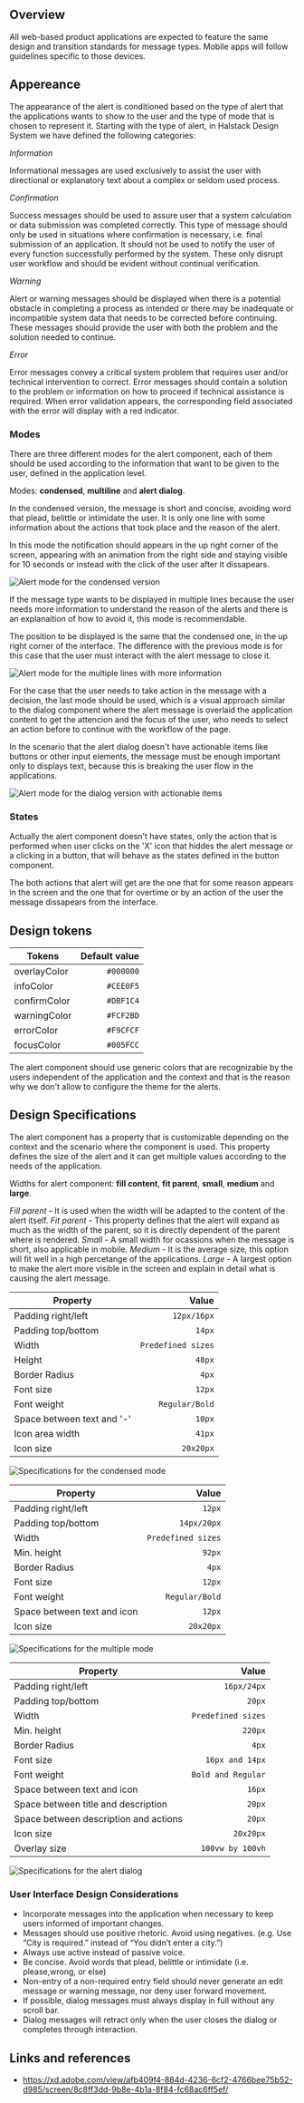 ## Overview

All web-based product applications are expected to feature the same design and transition standards for message types. Mobile apps will follow guidelines specific to those devices.

## Appereance

The appearance of the alert is conditioned based on the type of alert that the applications wants to show to the user and the type of mode that is chosen to represent it. Starting with the type of alert, in Halstack Design System we have defined the following categories:

_Information_

Informational messages are used exclusively to assist the user with directional or explanatory text about a complex or seldom used process.

_Confirmation_

Success messages should be used to assure user that a system calculation or data submission was completed correctly. This type of message should only be used in situations where confirmation is necessary, i.e. final submission of an application. It should not be used to notify the user of every function successfully performed by the system. These only disrupt user workflow and should be evident without continual verification.

_Warning_

Alert or warning messages should be displayed when there is a potential obstacle in completing a process as intended or there may be inadequate or incompatible system data that needs to be corrected before continuing. These messages should provide the user with both the problem and the solution needed to continue.

_Error_

Error messages convey a critical system problem that requires user and/or technical intervention to correct. Error messages should contain a solution to the problem or information on how to proceed if technical assistance is required. When error validation appears, the corresponding field associated with the error will display with a red indicator.

### Modes

There are three different modes for the alert component, each of them should be used according to the information that want to be given to the user, defined in the application level.

Modes: **condensed**, **multiline** and **alert dialog**.

In the condensed version, the message is short and concise, avoiding word that plead, belittle or intimidate the user. It is only one line with some information about the actions that took place and the reason of the alert.

In this mode the notification should appears in the up right corner of the screen, appearing with an animation from the right side and staying visible for 10 seconds or instead with the click of the user after it dissapears.

![Alert mode for the condensed version](images/alert_mode_condensed.png)

If the message type wants to be displayed in multiple lines because the user needs more information to understand the reason of the alerts and there is an explanaition of how to avoid it, this mode is recommendable.

The position to be displayed is the same that the condensed one, in the up right corner of the interface. The difference with the previous mode is for this case that the user must interact with the alert message to close it.

![Alert mode for the multiple lines with more information](images/alert_mode_multi.png)

For the case that the user needs to take action in the message with a decision, the last mode should be used, which is a visual approach similar to the dialog component where the alert message is overlaid the application content to get the attencion and the focus of the user, who needs to select an action before to continue with the workflow of the page.

In the scenario that the alert dialog doesn't have actionable items like buttons or other input elements, the message must be enough important only to displays text, because this is breaking the user flow in the applications.

![Alert mode for the dialog version with actionable items](images/alert_mode_dialog.png)

### States

Actually the alert component doesn't have states, only the action that is performed when user clicks on the 'X' icon that hiddes the alert message or a clicking in a button, that will behave as the states defined in the button component.

The both actions that alert will get are the one that for some reason appears in the screen and the one that for overtime or by an action of the user the message dissapears from the interface.

## Design tokens

| Tokens       | Default value |
| ------------ | ------------: |
| overlayColor |     `#000000` |
| infoColor    |     `#CEE0F5` |
| confirmColor |     `#DBF1C4` |
| warningColor |     `#FCF2BD` |
| errorColor   |     `#F9CFCF` |
| focusColor   |     `#005FCC` |

The alert component should use generic colors that are recognizable by the users independent of the application and the context and that is the reason why we don't allow to configure the theme for the alerts.

## Design Specifications

The alert component has a property that is customizable depending on the context and the scenario where the component is used. This property defines the size of the alert and it can get multiple values according to the needs of the application.

Widths for alert component: **fill content**, **fit parent**, **small**, **medium** and **large**.

_Fill parent_ - It is used when the width will be adapted to the content of the alert itself.
_Fit parent_ - This property defines that the alert will expand as much as the width of the parent, so it is directly dependent of the parent where is rendered.
_Small_ - A small width for ocassions when the message is short, also applicable in mobile.
_Medium_ - It is the average size, this option will fit well in a high percetange of the applications.
_Large_ - A largest option to make the alert more visible in the screen and explain in detail what is causing the alert message.

| Property                   |              Value |
| -------------------------- | -----------------: |
| Padding right/left         |        `12px/16px` |
| Padding top/bottom         |             `14px` |
| Width                      | `Predefined sizes` |
| Height                     |             `48px` |
| Border Radius              |              `4px` |
| Font size                  |             `12px` |
| Font weight                |     `Regular/Bold` |
| Space between text and '-' |             `10px` |
| Icon area width            |             `41px` |
| Icon size                  |          `20x20px` |

![Specifications for the condensed mode](images/alert_specs_condensed.png)

| Property                    |              Value |
| --------------------------- | -----------------: |
| Padding right/left          |             `12px` |
| Padding top/bottom          |        `14px/20px` |
| Width                       | `Predefined sizes` |
| Min. height                 |             `92px` |
| Border Radius               |              `4px` |
| Font size                   |             `12px` |
| Font weight                 |     `Regular/Bold` |
| Space between text and icon |             `12px` |
| Icon size                   |          `20x20px` |

![Specifications for the multiple mode](images/alert_specs_multi.png)

| Property                              |              Value |
| ------------------------------------- | -----------------: |
| Padding right/left                    |        `16px/24px` |
| Padding top/bottom                    |             `20px` |
| Width                                 | `Predefined sizes` |
| Min. height                           |            `220px` |
| Border Radius                         |              `4px` |
| Font size                             |    `16px and 14px` |
| Font weight                           | `Bold and Regular` |
| Space between text and icon           |             `16px` |
| Space between title and description   |             `20px` |
| Space between description and actions |             `20px` |
| Icon size                             |          `20x20px` |
| Overlay size                          |   `100vw by 100vh` |

![Specifications for the alert dialog](images/alert_specs_dialog.png)

### User Interface Design Considerations

- Incorporate messages into the application when necessary to keep users informed of important changes.
- Messages should use positive rhetoric. Avoid using negatives. (e.g. Use “City is required.” instead of “You didn’t enter a city.”)
- Always use active instead of passive voice.
- Be concise. Avoid words that plead, belittle or intimidate (i.e. please,wrong, or else)
- Non-entry of a non-required entry field should never generate an edit message or warning message, nor deny user forward movement.
- If possible, dialog messages must always display in full without any scroll bar.
- Dialog messages will retract only when the user closes the dialog or completes through interaction.

## Links and references

- https://xd.adobe.com/view/afb409f4-884d-4236-6cf2-4766bee75b52-d985/screen/8c8ff3dd-9b8e-4b1a-8f84-fc68ac6ff5ef/
